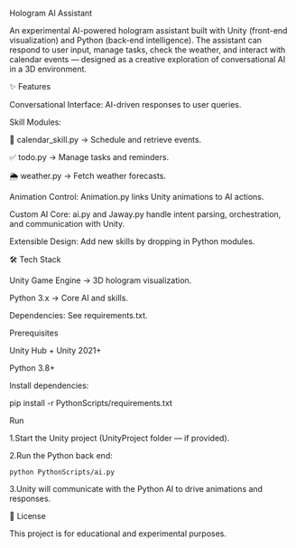 
Hologram AI Assistant

An experimental AI-powered hologram assistant built with Unity (front-end visualization) and Python (back-end intelligence).
The assistant can respond to user input, manage tasks, check the weather, and interact with calendar events — designed as a creative exploration of conversational AI in a 3D environment.


✨ Features

Conversational Interface: AI-driven responses to user queries.

Skill Modules:

📅 calendar_skill.py → Schedule and retrieve events.

✅ todo.py → Manage tasks and reminders.

🌦️ weather.py → Fetch weather forecasts.

Animation Control: Animation.py links Unity animations to AI actions.

Custom AI Core: ai.py and Jaway.py handle intent parsing, orchestration, and communication with Unity.

Extensible Design: Add new skills by dropping in Python modules.

🛠️ Tech Stack

Unity Game Engine → 3D hologram visualization.

Python 3.x → Core AI and skills.

Dependencies: See requirements.txt.

Prerequisites

Unity Hub + Unity 2021+

Python 3.8+

Install dependencies:

pip install -r PythonScripts/requirements.txt

Run

1.Start the Unity project (UnityProject folder — if provided).

2.Run the Python back end:

    python PythonScripts/ai.py

3.Unity will communicate with the Python AI to drive animations and responses.

📜 License

This project is for educational and experimental purposes.
